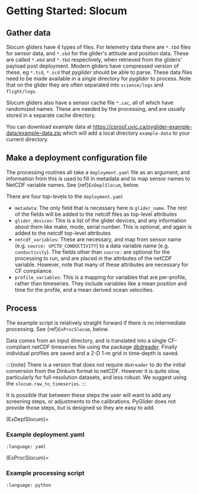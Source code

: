# Getting Started: Slocum

## Gather data

Slocum gliders have 4 types of files.  For telemetry data there are `*.tbd` files for sensor data, and `*.sbd` for the glider's attitude and position data.  These are called `*.ebd` and `*.tbd` respectively, when retrieved from the gliders' payload post deployment.  Modern gliders have compressed version of these, eg `*.tcd`, `*.scd` that *pyglider* should be able to parse.  These data files need to be made available in a _single_ directory for *pyglider* to process.  Note that on the glider they are often separated into `science/logs` and `flight/logs`.

Slocum gliders also have a sensor cache file `*.cac`, all of which have randomized names.  These are needed by the processing, and are usually stored in a separate cache directory.

You can download example data at <https://cproof.uvic.ca/pyglider-example-data/example-data.zip> which will add a local directory `example-data` to your current directory.


## Make a deployment configuration file

The processing routines all take a `deployment.yaml` file as an argument, and information from this is used to fill in metadata and to map sensor names to NetCDF variable names.  See {ref}`ExDeplSlocum`, below.

There are four top-levels to the `deployment.yaml`

- `metadata`: The only field that is necessary here is `glider_name`.  The rest of the fields will be added to the netcdf files as top-level attributes
- `glider_devices`: This is a list of the glider devices, and any information about them like make, mode, serial number.  This is optional, and again is added to the netcdf top-level attributes
- `netcdf_variables`: These are necessary, and map from sensor name (e.g. `source: GPCTD_CONDUCTIVITY`) to a data variable name (e.g. `conductivity`).  The fields other than `source:` are optional for the processing to run, and are placed in the attributes of the netCDF variable.  However, note that many of these attributes are necessary for CF compliance.
- `profile_variables`: This is a mapping for variables that are per-profile, rather than timeseries.  They include variables like a mean position and time for the profile, and a mean derived ocean velocities.

## Process

The example script is relatively straight forward if there is no intermediate processing.  See {ref}`ExProcSlocum`, below.

Data comes from an input directory, and is translated into a single CF-compliant  netCDF timeseries file using the package [dbdreader](https://dbdreader.readthedocs.io/en/latest/).  Finally individual profiles are saved and a 2-D 1-m grid in time-depth is saved.

:::{note}
There is a version that does not require `dbdreader` to do the initial conversion from the Dinkum format to netCDF.  However it is quite slow, particularly for full-resolution datasets, and less robust.  We suggest using the `slocum.raw_to_timeseries`.
:::

It is possible that between these steps the user will want to add any screening steps, or adjustments to the calibrations.  PyGlider does not provide those steps, but is designed so they are easy to add.


(ExDeplSlocum)=
### Example deployment.yaml

```{literalinclude}  ../tests/example-data/example-slocum/deploymentRealtime.yml
:language: yaml
```

(ExProcSlocum)=
### Example processing script

```{literalinclude}  ../tests/example-data/example-slocum/process_deploymentRealTime.py
:language: python
```

